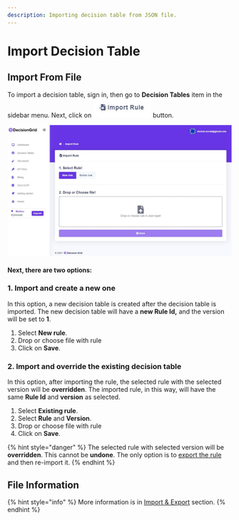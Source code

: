 ```yaml
---
description: Importing decision table from JSON file.
---
```


# Import Decision Table

## Import From File

To import a decision table, sign in, then go to **Decision Tables** item in the sidebar menu. Next, click on ![](../../.gitbook/assets/screenshoteasy-6-%20%281%29.png) button.

![](../../.gitbook/assets/screenshoteasy-7-%20%281%29.png)

#### Next, there are two options:

### 1. Import and create a new one

In this option, a new decision table is created after the decision table is imported. The new decision table will have a **new Rule Id,** and the version will be set to **1**.

1. Select **New rule**.
2. Drop or choose file with rule
3. Click on **Save**.

### 2. Import and override the existing decision table 

In this option, after importing the rule, the selected rule with the selected version will be **overridden**. The imported rule, in this way, will have the same **Rule Id** and **version** as selected.

1. Select **Existing rule**.
2. Select **Rule** and **Version**.
3. Drop or choose file with rule
4. Click on **Save**.

{% hint style="danger" %}
The selected rule with selected version will be **overridden**. This cannot be **undone**. The only option is to [export the rule](export-decision-table.md) and then re-import it.
{% endhint %}

## File Information

{% hint style="info" %}
More information is in [Import & Export](./) section.
{% endhint %}

